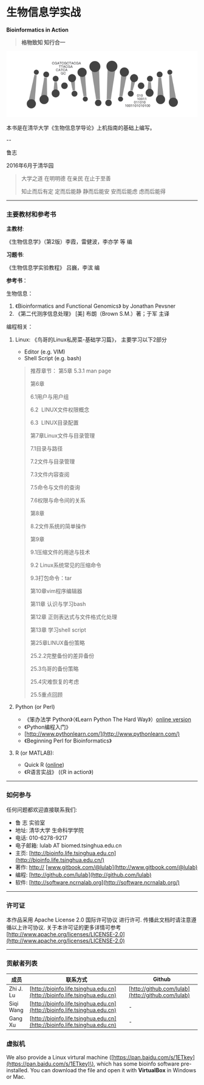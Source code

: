 # 生物信息学实战

**Bioinformatics in Action**

> **格物致知  知行合一**

![](img/intro.png)

本书是在清华大学《生物信息学导论》上机指南的基础上编写。

--

鲁志

2016年6月于清华园

> 大学之道 在明明德 在亲民 在止于至善
>
> 知止而后有定 定而后能静 静而后能安 安而后能虑 虑而后能得

---

### 主要教材和参考书

**主教材**:

《生物信息学》（第2版）李霞，雷健波，李亦学 等 编

**习题书**:

《生物信息学实验教程》  吕巍，李滨 编

**参考书**：

生物信息：

1. 《Bioinformatics and Functional Genomics》 by Jonathan Pevsner 
2. 《第二代测序信息处理》 \[美\] 布朗（Brown S.M.）著；于军 主译 

编程相关：

1. Linux: 《鸟哥的Linux私房菜-基础学习篇》， 主要学习以下2部分

   * Editor \(e.g. VIM\)  
   * Shell Script \(e.g. bash\)

   > 推荐章节：
   > 第5章
   > 5.3.1 man page
   >
   > 第6章
   >
   > 6.1用户与用户组
   >
   > 6.2  LINUX文件权限概念
   >
   > 6.3  LINUX目录配置
   >
   > 第7章Linux文件与目录管理
   >
   > 7.1目录与路径
   >
   > 7.2文件与目录管理
   >
   > 7.3文件内容查阅
   >
   > 7.5命令与文件的查询
   >
   > 7.6权限与命令间的关系
   >
   > 第8章
   >
   > 8.2文件系统的简单操作
   >
   > 第9章
   >
   > 9.1压缩文件的用途与技术
   >
   > 9.2 Linux系统常见的压缩命令
   >
   > 9.3打包命令：tar
   >
   > 第10章vim程序编辑器
   >
   > 第11章 认识与学习bash
   >
   > 第12章 正则表达式与文件格式化处理
   >
   > 第13章 学习shell script
   >
   > 第25章LINUX备份策略
   >
   > 25.2.2完整备份的差异备份
   >
   > 25.3鸟哥的备份策略
   >
   > 25.4灾难恢复的考虑
   >
   > 25.5重点回顾

2. Python \(or Perl\)

   * 《笨办法学 Python》（《Learn Python The Hard Way》）[online version](https://learnpythonthehardway.org/book/) 
   * 《Python编程入门》  
   * [http://www.pythonlearn.com/](http://www.pythonlearn.com/)
   * 《Beginning Perl for Bioinformatics》

3. R \(or MATLAB\):

   * Quick R \([online](http://www.statmethods.net/)\)
   * 《R语言实战》 \(《R in action》\)

---

### 如何参与

任何问题都欢迎直接联系我们:

* 鲁 志  实验室
* 地址: 清华大学 生命科学学院
* 电话: 010-6278-9217
* 电子邮箱: lulab AT biomed.tsinghua.edu.cn
* 主页: [http://bioinfo.life.tsinghua.edu.cn](http://bioinfo.life.tsinghua.edu.cn/)
* 著作: [http://](http://www.gitbook.com/@lulab)  [www.gitbook.com/@lulab](http://www.gitbook.com/@lulab)
* 编程: [http://github.com/lulab](http://github.com/lulab)
* 软件: [http://software.ncrnalab.org](http://software.ncrnalab.org/)

---

### 许可证

本作品采用 Apache License 2.0 国际许可协议 进行许可. 传播此文档时请注意遵循以上许可协议. 关于本许可证的更多详情可参考 [http://www.apache.org/licenses/LICENSE-2.0](http://www.apache.org/licenses/LICENSE-2.0)

---

### 贡献者列表

| 成员 | 联系方式 | Github |
| --- | --- | --- |
| Zhi J. Lu | [http://bioinfo.life.tsinghua.edu.cn](http://bioinfo.life.tsinghua.edu.cn) | [http://github.com/lulab](http://github.com/lulab) |
| Siqi Wang | [http://bioinfo.life.tsinghua.edu.cn](http://bioinfo.life.tsinghua.edu.cn) | - |
| Gang Xu | [http://bioinfo.life.tsinghua.edu.cn](http://bioinfo.life.tsinghua.edu.cn) | - |

### 虚拟机

We also provide a Linux virtural machine \([https://pan.baidu.com/s/1ETkey](https://pan.baidu.com/s/1ETkey)\), which has some bioinfo software pre-installed. You can download the file and open it with **VirtualBox** in Windows or Mac.

